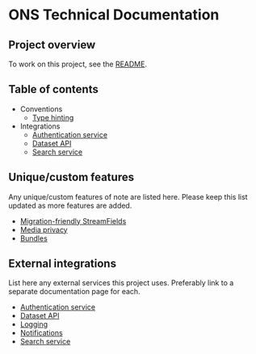# ONS Technical Documentation

## Project overview

To work on this project, see the [README](../README.md).

## Table of contents

- Conventions
  - [Type hinting](conventions/type_hinting.md)
- Integrations
  - [Authentication service](integrations/auth.md)
  - [Dataset API](integrations/dataset_api.md)
  - [Search service](integrations/search_service.md)

## Unique/custom features

Any unique/custom features of note are listed here. Please keep this list updated as more features are added.

- [Migration-friendly StreamFields](custom-features/migration_friendly_streamfields.md)
- [Media privacy](custom-features/media_privacy.md)
- [Bundles](custom-features/bundles.md)


## External integrations

List here any external services this project uses. Preferably link to a separate documentation page for each.

- [Authentication service](integrations/auth.md)
- [Dataset API](integrations/dataset_api.md)
- [Logging](integrations/logging.md)
- [Notifications](integrations/notifications.md)
- [Search service](integrations/search_service.md)
